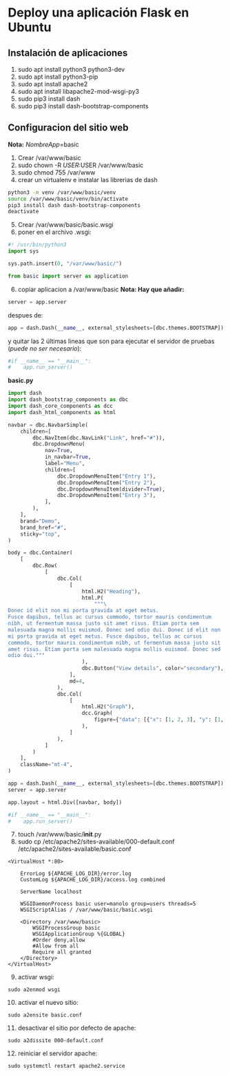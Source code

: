 # Deploy una aplicación Flask en Ubuntu
## Instalación de aplicaciones
1. sudo apt install python3 python3-dev
2. sudo apt install python3-pip
3. sudo apt install apache2
4. sudo apt install libapache2-mod-wsgi-py3
5. sudo pip3 install dash
6. sudo pip3 install dash-bootstrap-components

## Configuracion del sitio web
**Nota:** *NombreApp*=basic

1. Crear /var/www/basic
2. sudo chown -R $USER:$USER /var/www/basic
3. sudo chmod 755 /var/www
4. crear un virtualenv e instalar las librerias de dash
```sh
python3 -m venv /var/www/basic/venv
source /var/www/basic/venv/bin/activate
pip3 install dash dash-bootstrap-components
deactivate
```

5. Crear /var/www/basic/basic.wsgi
6. poner en el archivo .wsgi:
```python
#! /usr/bin/python3
import sys

sys.path.insert(0, "/var/www/basic/")

from basic import server as application
```
6. copiar aplicacion a /var/www/basic
**Nota: Hay que añadir:** 
```python
server = app.server
```
despues de:
```python
app = dash.Dash(__name__, external_stylesheets=[dbc.themes.BOOTSTRAP])
```

y quitar las 2 últimas lineas que son para ejecutar el servidor de pruebas (*puede no ser necesario*):

```python
#if __name__ == "__main__":
#    app.run_server()
```

**basic.py**
```python
import dash
import dash_bootstrap_components as dbc
import dash_core_components as dcc
import dash_html_components as html

navbar = dbc.NavbarSimple(
    children=[
        dbc.NavItem(dbc.NavLink("Link", href="#")),
        dbc.DropdownMenu(
            nav=True,
            in_navbar=True,
            label="Menu",
            children=[
                dbc.DropdownMenuItem("Entry 1"),
                dbc.DropdownMenuItem("Entry 2"),
                dbc.DropdownMenuItem(divider=True),
                dbc.DropdownMenuItem("Entry 3"),
            ],
        ),
    ],
    brand="Demo",
    brand_href="#",
    sticky="top",
)

body = dbc.Container(
    [
        dbc.Row(
            [
                dbc.Col(
                    [
                        html.H2("Heading"),
                        html.P(
                            """\
Donec id elit non mi porta gravida at eget metus.
Fusce dapibus, tellus ac cursus commodo, tortor mauris condimentum
nibh, ut fermentum massa justo sit amet risus. Etiam porta sem
malesuada magna mollis euismod. Donec sed odio dui. Donec id elit non
mi porta gravida at eget metus. Fusce dapibus, tellus ac cursus
commodo, tortor mauris condimentum nibh, ut fermentum massa justo sit
amet risus. Etiam porta sem malesuada magna mollis euismod. Donec sed
odio dui."""
                        ),
                        dbc.Button("View details", color="secondary"),
                    ],
                    md=4,
                ),
                dbc.Col(
                    [
                        html.H2("Graph"),
                        dcc.Graph(
                            figure={"data": [{"x": [1, 2, 3], "y": [1, 4, 9]}]}
                        ),
                    ]
                ),
            ]
        )
    ],
    className="mt-4",
)

app = dash.Dash(__name__, external_stylesheets=[dbc.themes.BOOTSTRAP])
server = app.server

app.layout = html.Div([navbar, body])

#if __name__ == "__main__":
#    app.run_server()
```
7. touch /var/www/basic/__init__.py
8. sudo cp /etc/apache2/sites-available/000-default.conf /etc/apache2/sites-available/basic.conf
~~~
<VirtualHost *:80>

	ErrorLog ${APACHE_LOG_DIR}/error.log
	CustomLog ${APACHE_LOG_DIR}/access.log combined

	ServerName localhost

	WSGIDaemonProcess basic user=manolo group=users threads=5
	WSGIScriptAlias / /var/www/basic/basic.wsgi

	<Directory /var/www/basic>
		WSGIProcessGroup basic
		WSGIApplicationGroup %{GLOBAL}
		#Order deny,allow
		#Allow from all
		Require all granted
	</Directory>
</VirtualHost>
~~~
9. activar wsgi: 
~~~
sudo a2enmod wsgi
~~~
10. activar el nuevo sitio:
~~~
sudo a2ensite basic.conf
~~~
11. desactivar el sitio por defecto de apache:
~~~
sudo a2dissite 000-default.conf
~~~
12. reiniciar el servidor apache: 
~~~
sudo systemctl restart apache2.service
~~~
